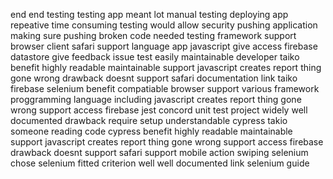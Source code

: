 end end testing testing app meant lot manual testing deploying app repeative time consuming testing would allow security pushing application making sure pushing broken code needed testing framework support browser client safari support language app javascript give access firebase datastore give feedback issue test easily maintainable developer taiko benefit highly readable maintainable support javascript creates report thing gone wrong drawback doesnt support safari documentation link taiko firebase selenium benefit compatiable browser support various framework proggramming language including javascript creates report thing gone wrong support access firebase jest concord unit test project widely well documented drawback require setup understandable cypress takio someone reading code cypress benefit highly readable maintainable support javascript creates report thing gone wrong support access firebase drawback doesnt support safari support mobile action swiping selenium chose selenium fitted criterion well well documented link selenium guide